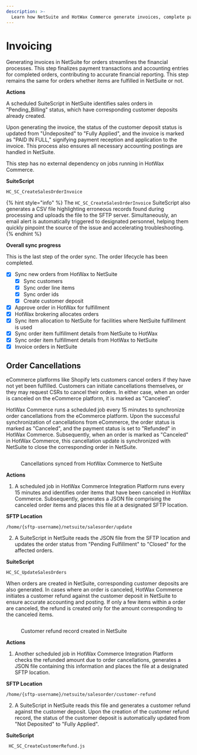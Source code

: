 ```yaml
---
description: >-
  Learn how NetSuite and HotWax Commerce generate invoices, complete payments, and update accounting for accurate financial records.
---
```


# Invoicing

Generating invoices in NetSuite for orders streamlines the financial processes. This step finalizes payment transactions and accounting entries for completed orders, contributing to accurate financial reporting. This step remains the same for orders whether items are fulfilled in NetSuite or not.

**Actions**

A scheduled SuiteScript in NetSuite identifies sales orders in "Pending\_Billing" status, which have corresponding customer deposits already created.

Upon generating the invoice, the status of the customer deposit status is updated from "Undeposited" to "Fully Applied", and the invoice is marked as "PAID IN FULL," signifying payment reception and application to the invoice. This process also ensures all necessary accounting postings are handled in NetSuite.

This step has no external dependency on jobs running in HotWax Commerce.

**SuiteScript**

```
HC_SC_CreateSalesOrderInvoice
```

{% hint style="info" %}
The `HC_SC_CreateSalesOrderInvoice` SuiteScript also generates a CSV file highlighting erroneous records found during processing and uploads the file to the SFTP server. Simultaneously, an email alert is automatically triggered to designated personnel, helping them quickly pinpoint the source of the issue and accelerating troubleshooting.
{% endhint %}

**Overall sync progress**

This is the last step of the order sync. The order lifecycle has been completed.

* [x] Sync new orders from HotWax to NetSuite
  * [x] Sync customers
  * [x] Sync order line items
  * [x] Sync order ids
  * [x] Create customer deposit
* [x] Approve order in HotWax for fulfillment
* [x] HotWax brokering allocates orders
* [x] Sync item allocation to NetSuite for facilities where NetSuite fulfillment is used
* [x] Sync order item fulfillment details from NetSuite to HotWax
* [x] Sync order item fulfillment details from HotWax to NetSuite
* [x] Invoice orders in NetSuite

## Order Cancellations

eCommerce platforms like Shopify lets customers cancel orders if they have not yet been fulfilled. Customers can initiate cancellations themselves, or they may request CSRs to cancel their orders. In either case, when an order is canceled on the eCommerce platform, it is marked as "Canceled".

HotWax Commerce runs a scheduled job every 15 minutes to synchronize order cancellations from the eCommerce platform. Upon the successful synchronization of cancellations from eCommerce, the order status is marked as "Canceled", and the payment status is set to "Refunded" in HotWax Commerce. Subsequently, when an order is marked as "Canceled" in HotWax Commerce, this cancellation update is synchronized with NetSuite to close the corresponding order in NetSuite.

<figure><img src="../../../.gitbook/assets/19.png" alt=""><figcaption><p>Cancellations synced from HotWax Commerce to NetSuite</p></figcaption></figure>

**Actions**

1. A scheduled job in HotWax Commerce Integration Platform runs every 15 minutes and identifies order items that have been canceled in HotWax Commerce. Subsequently, generates a JSON file comprising the canceled order items and places this file at a designated SFTP location.

**SFTP Location**

```
/home/{sftp-username}/netsuite/salesorder/update
```

2. A SuiteScript in NetSuite reads the JSON file from the SFTP location and updates the order status from "Pending Fulfillment" to "Closed" for the affected orders.

**SuiteScript**

```
HC_SC_UpdateSalesOrders
```

When orders are created in NetSuite, corresponding customer deposits are also generated. In cases where an order is canceled, HotWax Commerce initiates a customer refund against the customer deposit in NetSuite to ensure accurate accounting and posting. If only a few items within a order are canceled, the refund is created only for the amount corresponding to the canceled items.

<figure><img src="../../../.gitbook/assets/20.png" alt=""><figcaption><p>Customer refund record created in NetSuite</p></figcaption></figure>

**Actions**

1. Another scheduled job in HotWax Commerce Integration Platform checks the refunded amount due to order cancellations, generates a JSON file containing this information and places the file at a designated SFTP location.

**SFTP Location**

```
/home/{sftp-username}/netsuite/salesorder/customer-refund
```

2. A SuiteScript in NetSuite reads this file and generates a customer refund against the customer deposit. Upon the creation of the customer refund record, the status of the customer deposit is automatically updated from "Not Deposited" to "Fully Applied".

**SuiteScript**

```
 HC_SC_CreateCustomerRefund.js
```
